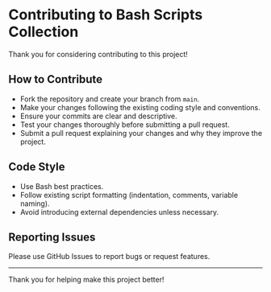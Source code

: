 # Contributing to Bash Scripts Collection

Thank you for considering contributing to this project!

## How to Contribute

- Fork the repository and create your branch from `main`.
- Make your changes following the existing coding style and conventions.
- Ensure your commits are clear and descriptive.
- Test your changes thoroughly before submitting a pull request.
- Submit a pull request explaining your changes and why they improve the project.

## Code Style

- Use Bash best practices.
- Follow existing script formatting (indentation, comments, variable naming).
- Avoid introducing external dependencies unless necessary.

## Reporting Issues

Please use GitHub Issues to report bugs or request features.

---

Thank you for helping make this project better!
